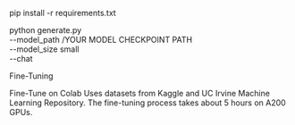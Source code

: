 pip install -r requirements.txt



python generate.py \
    --model_path /YOUR MODEL CHECKPOINT PATH \
    --model_size small \
    --chat 


	



Fine-Tuning

Fine-Tune on Colab
Uses datasets from Kaggle and UC Irvine Machine Learning Repository.
The fine-tuning process takes about 5 hours on A200 GPUs.